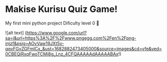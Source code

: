 # Makise Kurisu Quiz Game!
My first mini python project
Dificulty level 0 🥹

![alt text] (https://www.google.com/url?sa=i&url=https%3A%2F%2Fwww.pngegg.com%2Fen%2Fpng-injzf&psig=AOvVaw19JXt5v-qqvFGvZGFmICx_&ust=1682882473405000&source=images&cd=vfe&ved=0CBEQjRxqFwoTCMi8g_Lnz_4CFQAAAAAdAAAAABAx!)

